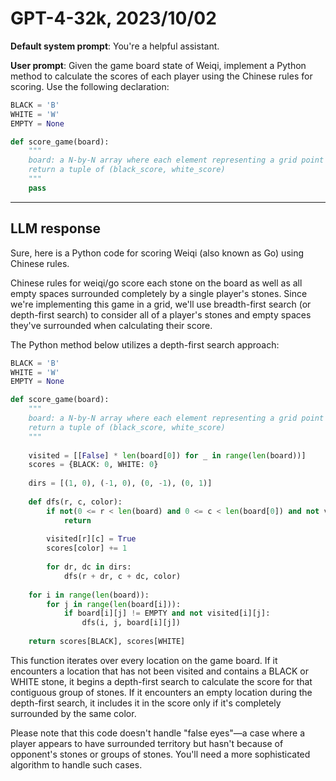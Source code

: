 # GPT-4-32k, 2023/10/02

**Default system prompt**: You're a helpful assistant.

**User prompt**:
Given the game board state of Weiqi, implement a Python method to calculate the scores of each player using the Chinese rules for scoring. Use the following declaration:

```python
BLACK = 'B'
WHITE = 'W'
EMPTY = None

def score_game(board):
    """
    board: a N-by-N array where each element representing a grid point state using `BLACK`, `WHITE`, or `EMPTY`.
    return a tuple of (black_score, white_score)
    """
    pass
```
---

## LLM response

Sure, here is a Python code for scoring Weiqi (also known as Go) using Chinese rules.

Chinese rules for weiqi/go score each stone on the board as well as all empty spaces surrounded completely by a single player's stones. Since we're implementing this game in a grid, we'll use breadth-first search (or depth-first search) to consider all of a player's stones and empty spaces they've surrounded when calculating their score.

The Python method below utilizes a depth-first search approach:

```python
BLACK = 'B'
WHITE = 'W'
EMPTY = None

def score_game(board):
    """
    board: a N-by-N array where each element representing a grid point state using `BLACK`, `WHITE`, or `EMPTY`.
    return a tuple of (black_score, white_score)
    """
    
    visited = [[False] * len(board[0]) for _ in range(len(board))]
    scores = {BLACK: 0, WHITE: 0}
    
    dirs = [(1, 0), (-1, 0), (0, -1), (0, 1)]
    
    def dfs(r, c, color):
        if not(0 <= r < len(board) and 0 <= c < len(board[0]) and not visited[r][c] and (board[r][c] == color or board[r][c] == EMPTY)):
            return
        
        visited[r][c] = True            
        scores[color] += 1    
        
        for dr, dc in dirs:
            dfs(r + dr, c + dc, color)
            
    for i in range(len(board)):
        for j in range(len(board[i])):
            if board[i][j] != EMPTY and not visited[i][j]:
                dfs(i, j, board[i][j])
                
    return scores[BLACK], scores[WHITE]

```
This function iterates over every location on the game board. If it encounters a location that has not been visited and contains a BLACK or WHITE stone, it begins a depth-first search to calculate the score for that contiguous group of stones. If it encounters an empty location during the depth-first search, it includes it in the score only if it's completely surrounded by the same color.

Please note that this code doesn't handle "false eyes"—a case where a player appears to have surrounded territory but hasn't because of opponent's stones or groups of stones. You'll need a more sophisticated algorithm to handle such cases.
